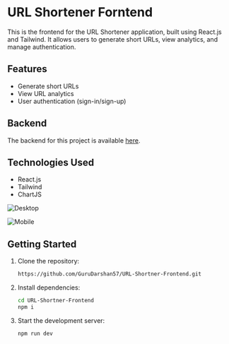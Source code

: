 # URL Shortener Forntend

This is the frontend for the URL Shortener application, built using React.js and Tailwind. It allows users to generate short URLs, view analytics, and manage authentication.

## Features

- Generate short URLs
- View URL analytics
- User authentication (sign-in/sign-up)

## Backend

The backend for this project is available [here](https://github.com/GuruDarshan57/URL-Shortner-Backend).

## Technologies Used

- React.js
- Tailwind
- ChartJS


![Desktop](https://github.com/user-attachments/assets/95e0d436-ac0c-4b61-a9de-707997b5c73c)

![Mobile](https://github.com/user-attachments/assets/2318bcab-d5f3-49a8-8e77-9df1f6478021)


## Getting Started

1. Clone the repository:
    ```bash
    https://github.com/GuruDarshan57/URL-Shortner-Frontend.git
    ```
2. Install dependencies:
    ```bash
    cd URL-Shortner-Frontend
    npm i
    ```
3. Start the development server:
    ```bash
    npm run dev
    ```
